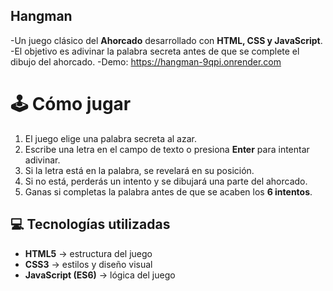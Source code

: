 ## Hangman
-Un juego clásico del **Ahorcado** desarrollado con **HTML, CSS y JavaScript**.  
-El objetivo es adivinar la palabra secreta antes de que se complete el dibujo del ahorcado.
-Demo: https://hangman-9qpi.onrender.com
# 🕹️ Cómo jugar

1. El juego elige una palabra secreta al azar.  
2. Escribe una letra en el campo de texto o presiona **Enter** para intentar adivinar.  
3. Si la letra está en la palabra, se revelará en su posición.  
4. Si no está, perderás un intento y se dibujará una parte del ahorcado.  
5. Ganas si completas la palabra antes de que se acaben los **6 intentos**.  

## 💻 Tecnologías utilizadas

- **HTML5** → estructura del juego  
- **CSS3** → estilos y diseño visual  
- **JavaScript (ES6)** → lógica del juego
